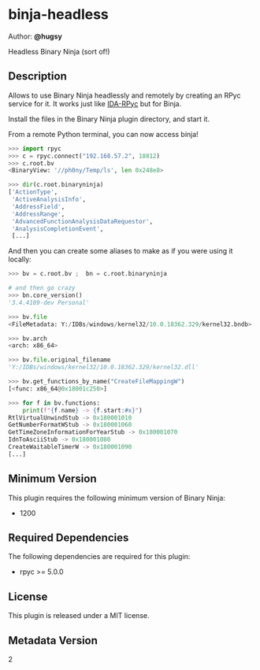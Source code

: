 # binja-headless

Author: **@hugsy**

Headless Binary Ninja (sort of!)



## Description

Allows to use Binary Ninja headlessly and remotely by creating an RPyc service for it.
It works just like [IDA-RPyc](https://github.com/hugsy/stuff/blob/master/ida_scripts/ida_rpyc_server.py) but for Binja.

Install the files in the Binary Ninja plugin directory, and start it.

From a remote Python terminal, you can now access binja!

```python
>>> import rpyc
>>> c = rpyc.connect("192.168.57.2", 18812)
>>> c.root.bv
<BinaryView: '//ph0ny/Temp/ls', len 0x248e8>

>>> dir(c.root.binaryninja)
['ActionType',
 'ActiveAnalysisInfo',
 'AddressField',
 'AddressRange',
 'AdvancedFunctionAnalysisDataRequestor',
 'AnalysisCompletionEvent',
 [...]
```

And then you can create some aliases to make as if you were using it locally:
```python
>>> bv = c.root.bv ;  bn = c.root.binaryninja

# and then go crazy
>>> bn.core_version()
'3.4.4189-dev Personal'

>>> bv.file
<FileMetadata: Y:/IDBs/windows/kernel32/10.0.18362.329/kernel32.bndb>

>>> bv.arch
<arch: x86_64>

>>> bv.file.original_filename
'Y:/IDBs/windows/kernel32/10.0.18362.329/kernel32.dll'

>>> bv.get_functions_by_name("CreateFileMappingW")
[<func: x86_64@0x18001c250>]

>>> for f in bv.functions:
    print(f"{f.name} -> {f.start:#x}")
RtlVirtualUnwindStub -> 0x180001010
GetNumberFormatWStub -> 0x180001060
GetTimeZoneInformationForYearStub -> 0x180001070
IdnToAsciiStub -> 0x180001080
CreateWaitableTimerW -> 0x180001090
[...]
```

## Minimum Version

This plugin requires the following minimum version of Binary Ninja:

 * 1200



## Required Dependencies

The following dependencies are required for this plugin:

 * rpyc >= 5.0.0



## License

This plugin is released under a MIT license.


## Metadata Version

2
